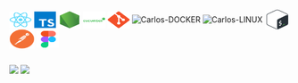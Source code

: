 <!--<div align="center">
  <a href="https://github.com/CarlosFeliponi">
  <img height="150em" src="https://github-readme-stats.vercel.app/api?username=CarlosFeliponi&show_icons=true&theme=radical&include_all_commits=true&count_private=true"/>
  <img height="150em" src="https://github-readme-stats.vercel.app/api/top-langs/?username=CarlosFeliponi&layout=compact&langs_count=7&theme=radical"/>
</div>-->

<div style="display: inline_block"><br>
<!--   GabrielBorges2000 -->
  <img align="center" alt="Carlos-REACT" height="30" width="40" src="https://raw.githubusercontent.com/devicons/devicon/master/icons/react/react-original.svg">
  <img align="center" alt="Carlos-TYPESCRIPT" height="30" width="40" src="https://raw.githubusercontent.com/devicons/devicon/master/icons/typescript/typescript-original.svg">
<!--   <img align="center" alt="Carlos-JAVASCRIPT" height="30" width="40" src="https://raw.githubusercontent.com/devicons/devicon/master/icons/javascript/javascript-original.svg"> -->
<!--   <img align="center" alt="Carlos-ANGULAR" height="30" width="40" src="https://raw.githubusercontent.com/devicons/devicon/master/icons/angular/angular-original.svg"> -->
  <img align="center" alt="Carlos-NODEJS" height="30" width="40" src="https://raw.githubusercontent.com/devicons/devicon/master/icons/nodejs/nodejs-original.svg">
<!--   <img align="center" alt="Carlos-SPRING" height="30" width="40" src="https://raw.githubusercontent.com/devicons/devicon/master/icons/spring/spring-original.svg"> -->
<!--   <img align="center" alt="Carlos-MYSQL" height="30" width="40" src="https://raw.githubusercontent.com/devicons/devicon/master/icons/mysql/mysql-original.svg"> -->
<!--   MongoDB -->
  <img align="center" alt="Carlos-CUCUMBER" height="30" width="40" src="https://github.com/devicons/devicon/blob/master/icons/cucumber/cucumber-plain-wordmark.svg">
  <img align="center" alt="Carlos-GIT" height="30" width="40" src="https://raw.githubusercontent.com/devicons/devicon/master/icons/git/git-original.svg">
  <img align="center" alt="Carlos-DOCKER" height="40" width="50" src="https://cdn.jsdelivr.net/gh/devicons/devicon@latest/icons/docker/docker-original-wordmark.svg">
  <img align="center" alt="Carlos-LINUX" height="40" width="50" src="https://upload.wikimedia.org/wikipedia/commons/f/f1/Icons8_flat_linux.svg">
  <img align="center" alt="Carlos-BASH" height="35" width="45" src="https://raw.githubusercontent.com/devicons/devicon/master/icons/bash/bash-original.svg">
<!--   Azure -->
<!--   <img align="center" alt="Carlos-AWS" height="30" width="40" src="https://raw.githubusercontent.com/devicons/devicon/master/icons/aws/aws-original.svg"> -->
<!--   <img align="center" alt="Carlos-tailwind" height="30" width="40" src="https://raw.githubusercontent.com/devicons/devicon/master/icons/tailwind/tailwind-original.svg"> -->
<!--   <img align="center" alt="Carlos-BOOTSTRAP" height="30" width="40" src="https://raw.githubusercontent.com/devicons/devicon/master/icons/bootstrap/bootstrap-original.svg"> -->
<!--   <img align="center" alt="Carlos-MATERIAL_DESING" height="30" width="40" src="https://raw.githubusercontent.com/devicons/devicon/master/icons/angularmaterial/angularmaterial-original.svg"> -->
   <img align="center" alt="Carlos-POSTMAN" height="35" width="45" src="https://raw.githubusercontent.com/devicons/devicon/master/icons/postman/postman-original.svg">
  <img align="center" alt="Carlos-FIGMA" height="30" width="40" src="https://raw.githubusercontent.com/devicons/devicon/master/icons/figma/figma-original.svg">
</div>
  
  ##
 
<div> 
  <a href="https://www.linkedin.com/in/carlosfeliponi/" target="_blank"><img src="https://img.shields.io/badge/-LinkedIn-%230077B5?style=for-the-badge&logo=linkedin&logoColor=white" target="_blank"></a> 
  <a href = "mailto:carlosdmf.42@gmail.com"><img src="https://img.shields.io/badge/-Gmail-%23333?style=for-the-badge&logo=gmail&logoColor=white" target="_blank"></a>
</div>
